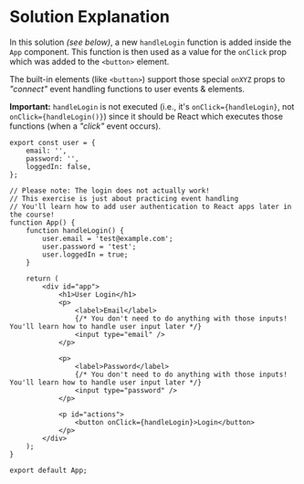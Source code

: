 # Solution Explanation

In this solution <i>(see below)</i>, a new `handleLogin` function is added inside the `App` component. This function is then used as a value for the `onClick` prop which was added to the `<button>` element.

The built-in elements (like `<button>`) support those special `onXYZ` props to <i>"connect"</i> event handling functions to user events & elements.

<b>Important:</b> `handleLogin` is not executed (i.e., it's `onClick={handleLogin}`, not `onClick={handleLogin()}`) since it should be React which executes those functions (when a <i>"click"</i> event occurs).

```
export const user = {
    email: '',
    password: '',
    loggedIn: false,
};

// Please note: The login does not actually work!
// This exercise is just about practicing event handling
// You'll learn how to add user authentication to React apps later in the course!
function App() {
    function handleLogin() {
        user.email = 'test@example.com';
        user.password = 'test';
        user.loggedIn = true;
    }

    return (
        <div id="app">
            <h1>User Login</h1>
            <p>
                <label>Email</label>
                {/* You don't need to do anything with those inputs! You'll learn how to handle user input later */}
                <input type="email" />
            </p>

            <p>
                <label>Password</label>
                {/* You don't need to do anything with those inputs! You'll learn how to handle user input later */}
                <input type="password" />
            </p>

            <p id="actions">
                <button onClick={handleLogin}>Login</button>
            </p>
        </div>
    );
}

export default App;
```
